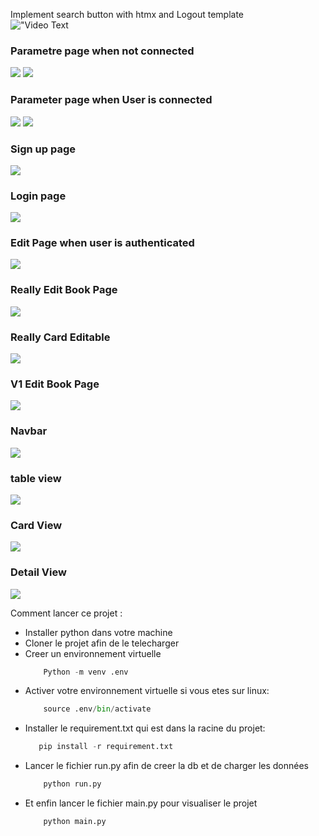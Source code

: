 Implement search button with htmx and Logout template 
</br>
!["Video Text](https://www.youtube.com/embed/MnrWuJeCA7s)

<h3>Parametre page when not connected</h3>
<img src="vid/not-connected1.png">
<img src="vid/not-connected1.png">
<br/>

<h3>Parameter page when User is connected</h3>
<img src="vid/connected-1.png">
<img src="vid/connected-2.png">
<br/>

<h3>Sign up page</h3>
<img src="vid/inscription.png">

<h3>Login page</h3>
<img src="vid/connexion.png">

<h3>Edit Page when user is authenticated</h3>
<img src="vid/edit.png">

<h3>Really Edit Book Page</h3>
<img src="vid/really.png">

<h3>Really Card Editable</h3>
<img src="vid/editable.png">


<h3>V1 Edit Book Page</h3>
<img src="vid/edit-v1.png">



<h3>Navbar</h3>
<img src="vid/nav.png">

<h3>table view</h3>
<img src="vid/home.png">

<h3>Card View</h3>
<img src="vid/card.png">

<h3>Detail View</h3>
<img src="vid/detail.png">


Comment lancer ce projet :
- Installer python dans votre machine
- Cloner le projet afin de le telecharger
- Creer un environnement virtuelle
    ```py 
        Python -m venv .env
    ```
- Activer votre environnement virtuelle si vous etes sur linux:
    ```py 
        source .env/bin/activate
    ```
- Installer le requirement.txt qui est dans la racine du projet:
     ```py 
        pip install -r requirement.txt
    ```
- Lancer le fichier run.py afin de creer la db et de charger les données
    ```py 
        python run.py
    ```
- Et enfin lancer le fichier main.py pour visualiser le projet 
    ```py 
        python main.py
    ```
